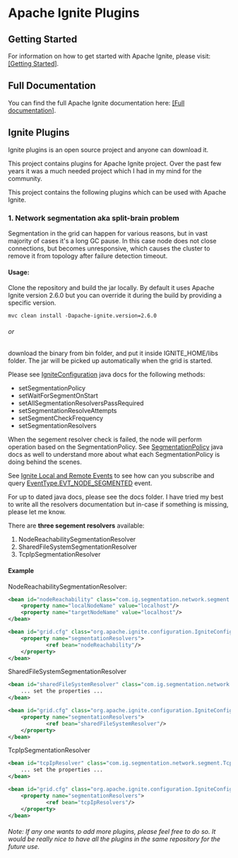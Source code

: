 # Apache Ignite Plugins

## Getting Started

For information on how to get started with Apache Ignite, please visit: <a href="https://apacheignite.readme.io/docs/getting-started">[Getting Started]</a>.

## Full Documentation

You can find the full Apache Ignite documentation here: <a href="https://apacheignite.readme.io/docs">[Full documentation]</a>.

## Ignite Plugins
Ignite plugins is an open source project and anyone can download it. 

This project contains plugins for Apache Ignite project. Over the past few years it was a much needed project which I 
had in my mind for the community. 

This project contains the following plugins which can be used with Apache Ignite. 

### 1. Network segmentation aka split-brain problem

Segmentation in the grid can happen for various reasons, but in vast majority of cases it's a long GC pause. 
In this case node does not close connections, but becomes unresponsive, which causes the cluster to remove it 
from topology after failure detection timeout. 

#### Usage:

Clone the repository and build the jar locally. By default it uses Apache Ignite version 2.6.0 but you can override it 
during the build by providing a specific version.

```commandline
mvc clean install -Dapache-ignite.version=2.6.0
```

###### or 

download the binary from bin folder, and put it inside IGNITE_HOME/libs folder. The jar will be picked up 
automatically when the grid is started.

Please see <a href="https://ignite.apache.org/releases/latest/javadoc/org/apache/ignite/configuration/IgniteConfiguration.html#getSegmentationPolicy--">IgniteConfiguration</a> 
java docs for the following methods:

- setSegmentationPolicy
- setWaitForSegmentOnStart
- setAllSegmentationResolversPassRequired
- setSegmentationResolveAttempts
- setSegmentCheckFrequency
- setSegmentationResolvers

When the segement resolver check is failed, the node will perform operation based on the SegmentationPolicy. See <a href="https://ignite.apache.org/releases/latest/javadoc/org/apache/ignite/plugin/segmentation/SegmentationPolicy.html">SegmentationPolicy</a> java docs as well to understand more about what each SegmentationPolicy is doing behind the scenes.

See <a href="https://apacheignite.readme.io/docs/events">Ignite Local and Remote Events</a> to see how can you subscribe and query <a href="https://ignite.apache.org/releases/latest/javadoc/org/apache/ignite/events/EventType.html#EVT_NODE_SEGMENTED">EventType.EVT_NODE_SEGMENTED</a> event.

For up to dated java docs, please see the docs folder. I have tried my best to write all the resolvers documentation but in-case if something is missing, please let me know.

There are <b>three segement resolvers</b> available:

1) NodeReachabilitySegmentationResolver
2) SharedFileSystemSegmentationResolver
3) TcpIpSegmentationResolver 

#### Example
 
NodeReachabilitySegmentationResolver:
 
```xml
<bean id="nodeReachability" class="com.ig.segmentation.network.segment.NodeReachabilitySegmentationResolver">
    <property name="localNodeName" value="localhost"/>
    <property name="targetNodeName" value="localhost"/>
</bean>

<bean id="grid.cfg" class="org.apache.ignite.configuration.IgniteConfiguration">
    <property name="segmentationResolvers">
            <ref bean="nodeReachability"/>
    </property>
</bean>
```

SharedFileSystemSegmentationResolver

```xml
<bean id="sharedFileSystemResolver" class="com.ig.segmentation.network.segment.SharedFileSystemSegmentationResolver">
    ... set the properties ...
</bean>

<bean id="grid.cfg" class="org.apache.ignite.configuration.IgniteConfiguration">
    <property name="segmentationResolvers">
            <ref bean="sharedFileSystemResolver"/>
    </property>
</bean>
```

TcpIpSegmentationResolver

```xml
<bean id="tcpIpResolver" class="com.ig.segmentation.network.segment.TcpIpSegmentationResolver">
    ... set the properties ...
</bean>

<bean id="grid.cfg" class="org.apache.ignite.configuration.IgniteConfiguration">
    <property name="segmentationResolvers">
            <ref bean="tcpIpResolvers"/>
    </property>
</bean>
```

###### Note: If any one wants to add more plugins, please feel free to do so. It would be really nice to have all the plugins in the same repository for the future use.


